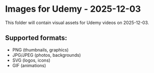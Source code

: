 # Images for Udemy - 2025-12-03

This folder will contain visual assets for Udemy videos on 2025-12-03.

## Supported formats:
- PNG (thumbnails, graphics)
- JPG/JPEG (photos, backgrounds)
- SVG (logos, icons)
- GIF (animations)
